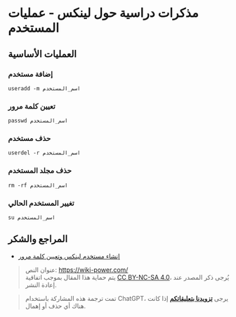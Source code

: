 # مذكرات دراسية حول لينكس - عمليات المستخدم

## العمليات الأساسية

### إضافة مستخدم

```shell
useradd -m اسم_المستخدم
```

### تعيين كلمة مرور

```shell
passwd اسم_المستخدم
```

### حذف مستخدم

```shell
userdel -r اسم_المستخدم
```

### حذف مجلد المستخدم

```shell
rm -rf اسم_المستخدم
```

### تغيير المستخدم الحالي

```shell
su اسم_المستخدم
```

## المراجع والشكر

- [إنشاء مستخدم لينكس وتعيين كلمة مرور](https://blog.csdn.net/li_101357/article/details/69367457)

> عنوان النص: <https://wiki-power.com/>  
> يتم حماية هذا المقال بموجب اتفاقية [CC BY-NC-SA 4.0](https://creativecommons.org/licenses/by/4.0/deed.zh)، يُرجى ذكر المصدر عند إعادة النشر.

> تمت ترجمة هذه المشاركة باستخدام ChatGPT، يرجى [**تزويدنا بتعليقاتكم**](https://github.com/linyuxuanlin/Wiki_MkDocs/issues/new) إذا كانت هناك أي حذف أو إهمال.